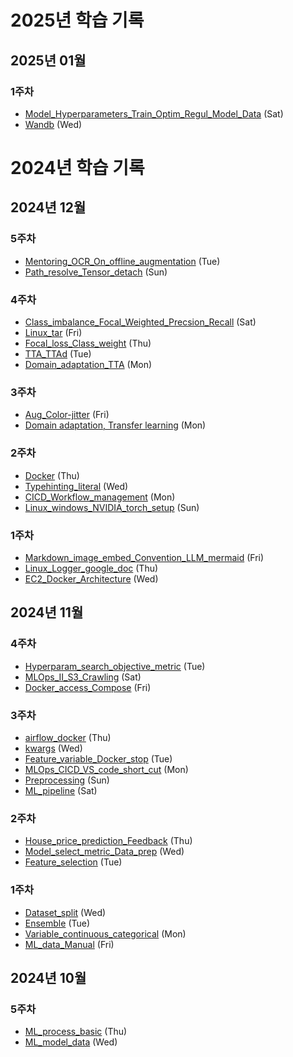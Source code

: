 # 2025년 학습 기록
## 2025년 01월
### 1주차
- [Model_Hyperparameters_Train_Optim_Regul_Model_Data](_Daily/250104_Model_Hyperparameters_Train_Optim_Regul_Model_Data.md) (Sat)
- [Wandb](_Daily/20250101_Wandb.md) (Wed)

# 2024년 학습 기록
## 2024년 12월
### 5주차
- [Mentoring_OCR_On_offline_augmentation](_Daily/20241231_Mentoring_OCR_On_offline_augmentation.md) (Tue)
- [Path_resolve_Tensor_detach](_Daily/20241229_Path_resolve_Tensor_detach.md) (Sun)

### 4주차
- [Class_imbalance_Focal_Weighted_Precsion_Recall](_Daily/20241228_Class_imbalance_Focal_Weighted_Precsion_Recall.md) (Sat)
- [Linux_tar](_Daily/20241227_Linux_tar.md) (Fri)
- [Focal_loss_Class_weight](_Daily/20241226_Focal_loss_Class_weight.md) (Thu)
- [TTA_TTAd](_Daily/20241224_TTA_TTAd.md) (Tue)
- [Domain_adaptation_TTA](_Daily/20241223_Domain_adaptation_TTA.md) (Mon)

### 3주차
- [Aug_Color-jitter](_Daily/20241220_Aug_Color-jitter.md) (Fri)
- [Domain adaptation, Transfer learning](_Daily/20241216_Domain%20adaptation%2C%20Transfer%20learning.md) (Mon)

### 2주차
- [Docker](_Daily/20241212_Docker.md) (Thu)
- [Typehinting_literal](_Daily/20241211_Typehinting_literal.md) (Wed)
- [CICD_Workflow_management](_Daily/20241209_CICD_Workflow_management.md) (Mon)
- [Linux_windows_NVIDIA_torch_setup](_Daily/20241208_Linux_windows_NVIDIA_torch_setup.md) (Sun)

### 1주차
- [Markdown_image_embed_Convention_LLM_mermaid](_Daily/20241206_Markdown_image_embed_Convention_LLM_mermaid.md) (Fri)
- [Linux_Logger_google_doc](_Daily/20241205_Linux_Logger_google_doc.md) (Thu)
- [EC2_Docker_Architecture](_Daily/20241204_EC2_Docker_Architecture.md) (Wed)

## 2024년 11월
### 4주차
- [Hyperparam_search_objective_metric](_Daily/20241126_Hyperparam_search_objective_metric.md) (Tue)
- [MLOps_II_S3_Crawling](_Daily/20241123_MLOps_II_S3_Crawling.md) (Sat)
- [Docker_access_Compose](_Daily/20241122_Docker_access_Compose.md) (Fri)

### 3주차
- [airflow_docker](_Daily/20241121_airflow_docker.md) (Thu)
- [kwargs](_Daily/20241120_kwargs.md) (Wed)
- [Feature_variable_Docker_stop](_Daily/20241119_Feature_variable_Docker_stop.md) (Tue)
- [MLOps_CICD_VS_code_short_cut](_Daily/20241118_MLOps_CICD_VS_code_short_cut.md) (Mon)
- [Preprocessing](_Daily/20241117_Preprocessing.md) (Sun)
- [ML_pipeline](_Daily/20241116_ML_pipeline.md) (Sat)

### 2주차
- [House_price_prediction_Feedback](_Daily/20241114_House_price_prediction_Feedback.md) (Thu)
- [Model_select_metric_Data_prep](_Daily/20241113_Model_select_metric_Data_prep.md) (Wed)
- [Feature_selection](_Daily/20241112_Feature_selection.md) (Tue)

### 1주차
- [Dataset_split](_Daily/20241106_Dataset_split.md) (Wed)
- [Ensemble](_Daily/20241105_Ensemble.md) (Tue)
- [Variable_continuous_categorical](_Daily/20241104_Variable_continuous_categorical.md) (Mon)
- [ML_data_Manual](_Daily/20241101_ML_data_Manual.md) (Fri)

## 2024년 10월
### 5주차
- [ML_process_basic](_Daily/20241031_ML_process_basic.md) (Thu)
- [ML_model_data](_Daily/20241030_ML_model_data.md) (Wed)


